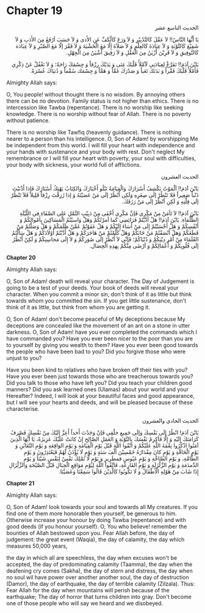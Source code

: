 Chapter 19
==========

<p dir="rtl">
الحديث التاسع عشر
</p>

<p dir="rtl">
يَا أَيُّها النَّاسُ!! لاَ عَقْلَ كَالتَّدْبِيْرِ وَ لاَ وَرَعَ
كَالْكَفِّ عَنِ الأَذى وَ لاَ حَسَبَ أرْفَعُ مِنَ الأَدَبِ وَ لاَ
شَفِيْعَ كَالتَّوْبَةِ وَ لاَ عِبَادَةَ كَالعِلْمِ وَ لاَ صَلاَةَ إِلّا
مَعَ الْخَشْيَةَ وَ لاَ فَقْرَ إلّا مَعَ الصَّبْرِ وَ لاَ عِبَادَة
كَالتَّوفِيقِ وَ لاَ قَرِيْنَ أَزْيَنُ مِنَ الْعَقْلِ وَ لاَ رَفِيقَ
أَشْيَنُ مِنَ الْجِهْلِ.
</p>

<p dir="rtl">
يَابْنَ آدَمَ!! تَفَرَّغْ لِعِبَادَتِي لَاَََمْلَأُ قَلْبَكَ غِنَى وَ
يَدَيْكَ رِزْقاً وَ جِسْمَكَ رَاحَةً؛ وَ لاَ تَغْفُلْ عَنْ ذِكْرِي
فَأَمْلَأُ قَلْبَكَ فَقْراً وَ بَدَنَكَ تَعَباً وَ صَدْرَكَ غَمَّاً وَ
هَمَّاً وَ جِسْمَك سُقْماً وَ دُنيَاكَ عُسْرَةً.
</p>

Almighty Allah says:

O, You people! without thought there is no wisdom. By annoying others
there can be no devotion. Family status is not higher than ethics. There
is no intercession like Tawba (repentance). There is no worship like
seeking knowledge. There is no worship without fear of Allah. There is
no poverty without patience.

There is no worship like Tawfiq (heavenly guidance). There is nothing
nearer to a person than his intelligence. O, Son of Adam! by worshipping
Me be independent from this world. I will fill your heart with
independence and your hands with sustenance and your body with rest.
Don't neglect My remembrance or I will fill your heart with poverty,
your soul with difficulties, your body with sickness, your world full of
afflictions.

<p dir="rtl">
الحديث العشرون‏
</p>

<p dir="rtl">
يَابْنَ آدَمَ!! اَلْمَوْتُ يَكْشِفُ أَسْرَارَكَ وَالْقِيَامَةُ تَبْلُو
أَخْبَارَكَ وَالكِتَابُ يَهْتِكُ أَسْتَارَكَ فَإذا أَذْنَبْتَ ذَنْباً
صَغِيراً فَلا تَنْظُرْ إلَى صِغَرِهِ وَلَكِن اُنْظُرْ إلَى مَنْ
عَصَيْتَهُ وَ إذا رُزِقْتَ رِزْقاً قَلِيلاً فَلاَ تَنْظُرْ إلَى
قِلَّتِهِ وَ لَكِنِ اُنْظُرْ إلَى مَنْ رَزَقَكَ.
</p>

<p dir="rtl">
يَابْنَ آدَمَ!! لاَ تَأمَنْ مِنْ مَكْرِي فَإنَّ مَكْرِي أَخْفَى مِنْ
دَبِيْبِ النَّمْلِ عَلى الصَّفَاءِ في اللَّيْلَةِ الظَّلْمَاءِ. يَابْنَ
آدَمَ!! هَلْ أَدَّيْتُمْ فَرَائِضِي كَما أمرْتُكُمْ وَهَلْ وَاسيْتُمُ
الْمَسَاكِينَ بِأَمْوالِكُمْ وَ أَنْفُسِكُمْ وَ هَلْ أَحْسَنْتُمْ إِلَى
مَنْ أَسَاءَ إِلَيْكُمْ وَ هَلْ عَفَوْتُمْ عَمَّنْ ظَلَمَكُمْ وَ هَلْ
وَصَلْتُمْ مَنْ قَطَعَكُمْ وَهلْ أَنْصَفْتُمْ مَنْ خَانَكُمْ وَهَلْ
كَلَّمْتُمْ مَنْ هَاجَرَكُمْ وَ هَلْ أَدَّبْتُمْ أَوْلاَدَكُمْ وَ هَلْ
سَألْتُمُ العْلَمَاءَ مِنْ أَمْرِ دِيْنِكُمْ وَ دُنْيَاكُمْ؛ فَإِنِّي
لاَ أَنْظُرُ إلَى صُوَرِكُمْ وَ لاَ إِلَى مَحاسِنِكُمْ وَ لَكِنْ
أَنْظُرُ إلَى قُلُوبِكُمْ وَ أَعْمَالِكُمْ وَ أرْضَى مِنْكُمْ بِهذِهِ
الْخِصَال.
</p>


**Chapter 20**

Almighty Allah says:

O, Son of Adam! death will reveal your character. The Day of Judgement
is going to be a test of your deeds. Your book of deeds will reveal your
character. When you commit a minor sin, don't think of it as little but
think towards whom you committed the sin. If you get little sustenance,
don't think of it as little, but think from whom you are getting it.

O, Son of Adam! don't become peaceful of My deceptions because My
deceptions are concealed like the movement of an ant on a stone in utter
darkness. O, Son of Adam! have you ever completed the commands which I
have commanded you? Have you ever been nicer to the poor than you are to
yourself by giving you wealth to them? Have you ever been good towards
the people who have been bad to you? Did you forgive those who were
unjust to you?

Have you been kind to relatives who have broken off their ties with
you? Have you ever been just towards those who are treacherous towards
you? Did you talk to those who have left you? Did you teach your
children good manners? Did you ask learned ones (Ulamas) about your
world and your Hereafter? Indeed, I will look at your beautiful faces
and good appearance, but I will see your hearts and deeds, and will be
pleased because of these characterise.


<p dir="rtl">
الحديث الحادي والعشرون‏
</p>

<p dir="rtl">
يَابْنَ آدَمَ! انْظُرْ إلَى نَفْسِكَ وَإلَى جَمِيعِ خلْقِي فَإنْ
وَجَدْتَ أَخداً أَعِزَّ إِلَيْكَ مِنْ نَفْسِكَ فَصْرفُ كَرَامَتَكَ
إِلَيْهِ وَ إِلَّا فَأكرِمْ نَفْسَكَ بِالتَّوْبَةِ وَ العَمَلِ
الصَّالِحِ إِنْ كانَتْ عَلَيْكَ عَزِيزَةً، يَا أَيُّهَا الَّذِينَ
آمَنُوا اذْكُرُوا نِعْمَةَ اللَّهِ عَلَيْكُمْ وَ اتَّقُوا اللَّهَ قَبْلَ
يَوْمِ الْقِيَامَةِ وَ يَوْمِ الوَاقِعَةِ وَ يَوْمِ التَّغَابُنِ وَ
يَوْمِ الْحَاقَّةِ وَ يَوْمٍ كانَ مِقْدَارُهُ خَمْسِيْنَ أَلْفَ سَنَةٍ
وَ يَوْمٍ لَا يُؤْذَنُ لَهُمْ فَيَعْتَذِرُونَ وَ يَوْمِ الطَّامَّةِ، وَ
يَوْمِ الصَّاخَّةِ وَ يَوْمٍ عَبُوسٍ قمطَرِيرٍ وَ يَوْمٍ لّا تَمْلِكُ
نَفْسٌ لِنَفْسٍ شَيْئاً وَ يَوْمِ الدَّمدَمَةِ وَ يَوْمِ الزَّلْزَلَةِ
وَ يَوْمِ القَارِعَةِ، فَاتَّقُوا اللَّهَ لِيَوْمِ مَوَاقِعِ الْجِبَالِ
قَبْلَ الصَّيْحَةِ وَالزِّلْزَالِ إِذَا شَابَ مِنْ هَوْلِهِ الْأَطْفَالُ
وَ لَا تَكُونُوا كَالَّذِيْنَ قَالُوا سَمِعْنَا وَعَصَيْنَا.
</p>


**Chapter 21**

Almighty Allah says:

O, Son of Adam! look towards your soul and towards all My creatures. If
you find one of them more honorable then yourself, be generous to him.
Otherwise increase your honour by doing Tawba (repentance) and with good
deeds (if you honour yourself). O, You who believe! remember the
bounties of Allah bestowed upon you. Fear Allah before, the day of
judgement: the great event (Waqia), the day of calamity, the day which
measures 50,000 years,

the day in which all are speechless, the day when excuses won't be
accepted, the day of predominating calamity (Taamma), the day when the
deafening cry comes (Sakha), the day of stern and distress, the day when
no soul wil have power over another another soul, the day of destruction
(Damor), the day of earthquake, the day of terrible calamity (Zilzala).
Thus: Fear Allah for the day when mountains will perish because of the
earthquake; The day of horror that turns children into gray. Don't
become one of those people who will say we heard and we disobeyed.



